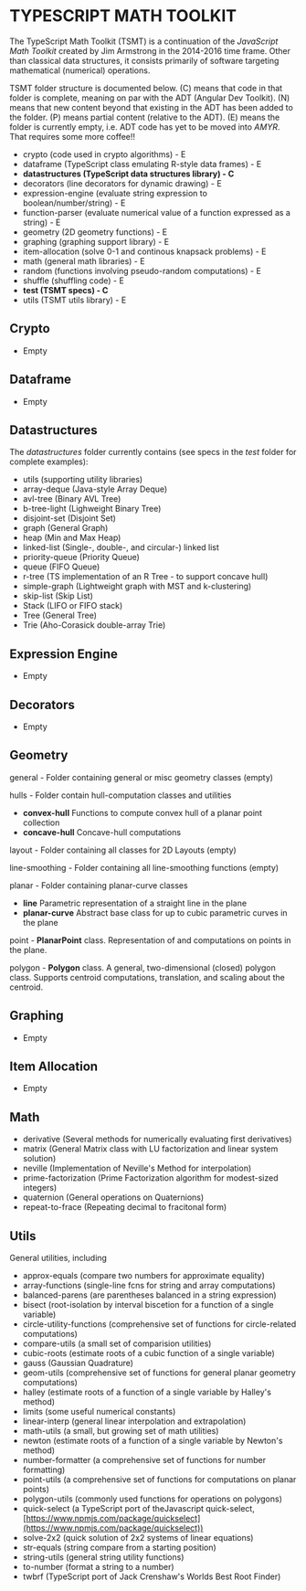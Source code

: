 # TYPESCRIPT MATH TOOLKIT

The TypeScript Math Toolkit (TSMT) is a continuation of the _JavaScript Math Toolkit_ created by Jim Armstrong in the 2014-2016 time frame.  Other than classical data structures, it consists primarily of software targeting mathematical (numerical) operations.

TSMT folder structure is documented below. (C) means that code in that folder is complete, meaning on par with the ADT (Angular Dev Toolkit).  (N) means that new content beyond that existing in the ADT has been added to the folder. (P) means partial content (relative to the ADT).  (E) means the folder is currently empty, i.e. ADT code has yet to be moved into _AMYR_.  That requires some more coffee!!

- crypto (code used in crypto algorithms) - E
- dataframe (TypeScript class emulating R-style data frames) - E
- **datastructures (TypeScript data structures library) - C**
- decorators (line decorators for dynamic drawing) - E
- expression-engine (evaluate string expression to boolean/number/string) - E
- function-parser (evaluate numerical value of a function expressed as a string) - E
- geometry (2D geometry functions) - E
- graphing (graphing support library) - E
- item-allocation (solve 0-1 and continous knapsack problems) - E
- math (general math libraries) - E
- random (functions involving pseudo-random computations) - E
- shuffle (shuffling code) - E
- **test (TSMT specs) - C**
- utils (TSMT utils library) - E

## Crypto
  - Empty

## Dataframe
  - Empty

## Datastructures

  The _datastructures_ folder currently contains (see specs in the _test_ folder for complete examples):

  - utils (supporting utility libraries)
  - array-deque (Java-style Array Deque)
  - avl-tree (Binary AVL Tree)
  - b-tree-light (Lighweight Binary Tree)
  - disjoint-set (Disjoint Set)
  - graph (General Graph)
  - heap (Min and Max Heap)
  - linked-list (Single-, double-, and circular-) linked list
  - priority-queue (Priority Queue)
  - queue (FIFO Queue)
  - r-tree (TS implementation of an R Tree - to support concave hull)
  - simple-graph (Lightweight graph with MST and k-clustering)
  - skip-list (Skip List)
  - Stack (LIFO or FIFO stack)
  - Tree (General Tree)
  - Trie (Aho-Corasick double-array Trie)

## Expression Engine

  - Empty

## Decorators

  - Empty

## Geometry

  general - Folder containing general or misc geometry classes (empty)

  hulls - Folder contain hull-computation classes and utilities
  - **convex-hull** Functions to compute convex hull of a planar point collection
  - **concave-hull** Concave-hull computations

  layout - Folder containing all classes for 2D Layouts (empty)

  line-smoothing - Folder containing all line-smoothing functions (empty)

  planar - Folder containing planar-curve classes

  - **line** Parametric representation of a straight line in the plane
  - **planar-curve** Abstract base class for up to cubic parametric curves in the plane

  point - **PlanarPoint** class.  Representation of and computations on points in the plane.

  polygon - **Polygon** class. A general, two-dimensional (closed) polygon class.  Supports centroid computations, translation, and scaling about the centroid.

## Graphing

  - Empty

## Item Allocation

  - Empty

## Math

 - derivative (Several methods for numerically evaluating first derivatives)
 - matrix (General Matrix class with LU factorization and linear system solution)
 - neville (Implementation of Neville's Method for interpolation)
 - prime-factorization (Prime Factorization algorithm for modest-sized integers)
 - quaternion (General operations on Quaternions)
 - repeat-to-frace (Repeating decimal to fracitonal form)

## Utils

General utilities, including

- approx-equals (compare two numbers for approximate equality)
- array-functions (single-line fcns for string and array computations)
- balanced-parens (are parentheses balanced in a string expression)
- bisect (root-isolation by interval biscetion for a function of a single variable)
- circle-utility-functions (comprehensive set of functions for circle-related computations)
- compare-utils (a small set of comparision utilities)
- cubic-roots (estimate roots of a cubic function of a single variable)
- gauss (Gaussian Quadrature)
- geom-utils (comprehensive set of functions for general planar geometry computations)
- halley (estimate roots of a function of a single variable by Halley's method)
- limits (some useful numerical constants)
- linear-interp (general linear interpolation and extrapolation)
- math-utils (a small, but growing set of math utilities)
- newton (estimate roots of a function of a single variable by Newton's method)
- number-formatter (a comprehensive set of functions for number formatting)
- point-utils (a comprehensive set of functions for computations on planar points)
- polygon-utils (commonly used functions for operations on polygons)
- quick-select (a TypeScript port of theJavascript quick-select, [https://www.npmjs.com/package/quickselect](https://www.npmjs.com/package/quickselect))
- solve-2x2 (quick solution of 2x2 systems of linear equations)
- str-equals (string compare from a starting position)
- string-utils (general string utility functions)
- to-number (format a string to a number)
- twbrf (TypeScript port of Jack Crenshaw's Worlds Best Root Finder)

